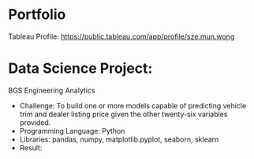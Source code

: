 # Portfolio
Tableau Profile: https://public.tableau.com/app/profile/sze.mun.wong

# Data Science Project:
BGS Engineering Analytics
* Challenge: To build one or more models capable of predicting vehicle trim and dealer listing price given the other twenty-six variables provided.
* Programming Language: Python
* Libraries: pandas, numpy, matplotlib.pyplot, seaborn, sklearn
* Result:

